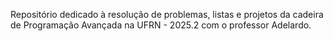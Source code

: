 Repositório dedicado à resolução de problemas, listas e projetos da cadeira de Programação Avançada na UFRN - 2025.2 com o professor Adelardo.
